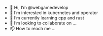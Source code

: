 - 👋 Hi, I’m @webgamedevelop
- 👀 I’m interested in kubernetes and operator
- 🌱 I’m currently learning cpp and rust
- 💞️ I’m looking to collaborate on ...
- 📫 How to reach me ...

<!---
webgamedevelop/webgamedevelop is a ✨ special ✨ repository because its `README.md` (this file) appears on your GitHub profile.
You can click the Preview link to take a look at your changes.
--->

